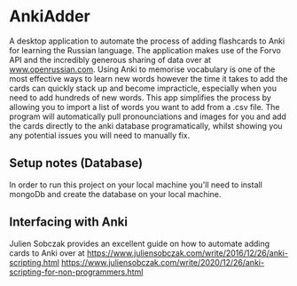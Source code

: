 # AnkiAdder

A desktop application to automate the process of adding flashcards to Anki for learning the Russian language. The application makes use of the Forvo API and the incredibly generous sharing of data over at www.openrussian.com. Using Anki to memorise vocabulary is one of the most effective ways to learn new words however the time it takes to add the cards can quickly stack up and become impracticle, especially when you need to add hundreds of new words. This app simplifies the process by allowing you to import a list of words you want to add from a .csv file. The program will automatically pull pronounciations and images for you and add the cards directly to the anki database programatically, whilst showing you any potential issues you will need to manually fix. 

## Setup notes (Database)

In order to run this project on your local machine you'll need to install mongoDb and create the database on your local machine. 

## Interfacing with Anki 

Julien Sobczak provides an excellent guide on how to automate adding cards to Anki over at 
https://www.juliensobczak.com/write/2016/12/26/anki-scripting.html
https://www.juliensobczak.com/write/2020/12/26/anki-scripting-for-non-programmers.html


